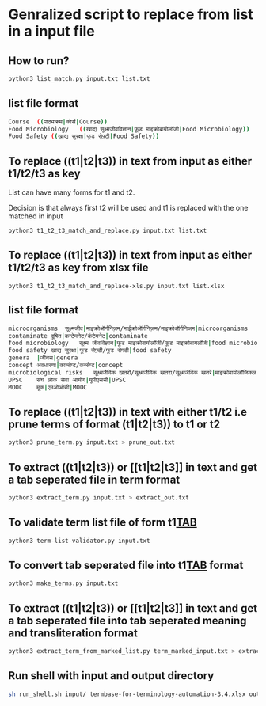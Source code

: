 # Genralized script to replace from list in a input file
## How to run?

```bash
python3 list_match.py input.txt list.txt 
```

## list file format

```bash
Course	((पाठ्यक्रम|कोर्स|Course))
Food Microbiology	((खाद्य सूक्ष्मजीवविज्ञान|फूड माइक्रोबायोलॉजी|Food Microbiology))
Food Safety	((खाद्य सुरक्षा|फूड सेफ़्टी|Food Safety))
```


## To replace ((t1|t2|t3)) in text from input as either t1/t2/t3 as key

List can have many forms for t1 and t2.

Decision is that always first t2 will be used and t1 is replaced with the one matched in input

```bash
python3 t1_t2_t3_match_and_replace.py input.txt list.txt 
```

## To replace ((t1|t2|t3)) in text from input as either t1/t2/t3 as key from xlsx file 
```
python3 t1_t2_t3_match_and_replace-xls.py input.txt list.xlsx
```
## list file format
```bash
microorganisms	सूक्ष्मजीव|माइक्रोऑर्गनिज़म/माईक्रोऑर्गनिज़म/माइक्रोऑर्गनिजम|microorganisms
contaminate	दूषित|कन्टेमनेट/कंटेमनेट|contaminate
food microbiology	सूक्ष्म जीवविज्ञान|फूड माइक्रोबायोलॉजी/फूड माइक्रोबायलॉजी|food microbiology
food safety	खाद्य सुरक्षा|फूड सेफ़्टी/फूड सेफ्टी|food safety
genera	|जीनस|genera
concept	अवधारणा|कान्सेप्ट/कन्सेप्ट|concept
microbiological risks	सूक्ष्मजैविक खतरों/सूक्ष्मजैविक खतरा/सूक्ष्मजैविक खतरे|माइक्रोबायोलॉजिकल रिस्क्स|microbiological risks
UPSC	संघ लोक सेवा आयोग|यूपीएससी|UPSC
MOOC	मूक|एमओओसी|MOOC
```

## To replace ((t1|t2|t3)) in text with either t1/t2 i.e prune terms of format (t1|t2|t3)) to t1 or t2
```bash
python3 prune_term.py input.txt > prune_out.txt
```

## To extract ((t1|t2|t3)) or [[t1|t2|t3]] in text and get a tab seperated file in term format
```bash
python3 extract_term.py input.txt > extract_out.txt
```

## To validate term list file of form t1[TAB]((t1|t2|t3)) 
```bash
python3 term-list-validator.py input.txt 
```

## To convert tab seperated file into t1[TAB]((t1|t2|t3)) format
```bash
python3 make_terms.py input.txt 
```

## To extract ((t1|t2|t3)) or [[t1|t2|t3]] in text and get a tab seperated file into tab seperated meaning and transliteration format
```bash
python3 extract_term_from_marked_list.py term_marked_input.txt > extract_out.txt
```

## Run shell with input and output directory
```bash
sh run_shell.sh input/ termbase-for-terminology-automation-3.4.xlsx output
```
